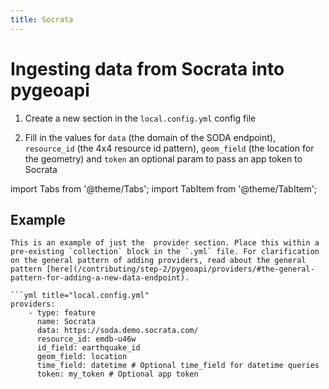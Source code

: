 ```yaml
---
title: Socrata
---
```


# Ingesting data from Socrata into pygeoapi

1. Create a new section in the `local.config.yml` config file

2. Fill in the values for `data` (the domain of the SODA endpoint), `resource_id` (the 4x4 resource id pattern), `geom_field` (the location for the geometry) and `token` an optional param to pass an app token to Socrata


import Tabs from '@theme/Tabs';
import TabItem from '@theme/TabItem';

## Example

    This is an example of just the  provider section. Place this within a pre-existing `collection` block in the `.yml` file. For clarification on the general pattern of adding providers, read about the general pattern [here](/contributing/step-2/pygeoapi/providers/#the-general-pattern-for-adding-a-new-data-endpoint).

    ```yml title="local.config.yml"
    providers:
        - type: feature
          name: Socrata
          data: https://soda.demo.socrata.com/
          resource_id: emdb-u46w
          id_field: earthquake_id
          geom_field: location
          time_field: datetime # Optional time_field for datetime queries
          token: my_token # Optional app token
```

